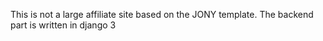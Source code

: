 This is not a large affiliate site based on the JONY template. The backend part is written in django 3